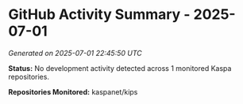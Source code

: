 # GitHub Activity Summary - 2025-07-01

*Generated on 2025-07-01 22:45:50 UTC*

**Status:** No development activity detected across 1 monitored Kaspa repositories.

**Repositories Monitored:** kaspanet/kips
